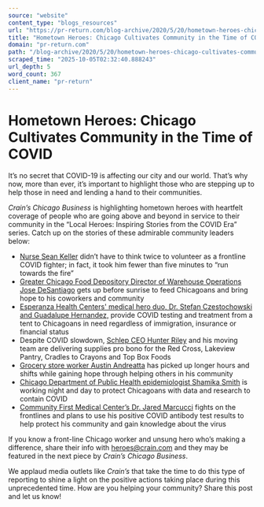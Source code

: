 ```yaml
---
source: "website"
content_type: "blogs_resources"
url: "https://pr-return.com/blog-archive/2020/5/20/hometown-heroes-chicago-cultivates-community-in-the-time-of-covid"
title: "Hometown Heroes: Chicago Cultivates Community in the Time of COVID"
domain: "pr-return.com"
path: "/blog-archive/2020/5/20/hometown-heroes-chicago-cultivates-community-in-the-time-of-covid"
scraped_time: "2025-10-05T02:32:40.888243"
url_depth: 5
word_count: 367
client_name: "pr-return"
---
```


# Hometown Heroes: Chicago Cultivates Community in the Time of COVID

It’s no secret that COVID-19 is affecting our city and our world. That’s why now, more than ever, it’s important to highlight those who are stepping up to help those in need and lending a hand to their communities.

_Crain’s Chicago Business_ is highlighting hometown heroes with heartfelt coverage of people who are going above and beyond in service to their community in the “Local Heroes: Inspiring Stories from the COVID Era” series. Catch up on the stories of these admirable community leaders below:

*   [Nurse Sean Keller](https://www.chicagobusiness.com/opinion/heroes-are-all-around-us-heres-just-one) didn’t have to think twice to volunteer as a frontline COVID fighter; in fact, it took him fewer than five minutes to “run towards the fire”
*   [Greater Chicago Food Depository Director of Warehouse Operations Jose DeSantiago](https://www.chicagobusiness.com/nonprofits-philanthropy/covid-hero-stepping-feed-chicagoans-need?utm_source=editorial-promos&utm_medium=email&utm_campaign=20200424&utm_content=hero-readmore) gets up before sunrise to feed Chicagoans and bring hope to his coworkers and community
*   [Esperanza Health Centers' medical hero duo, Dr. Stefan Czestochowski and Guadalupe Hernandez,](https://www.chicagobusiness.com/health-care/covid-heroes-front-lines-tent) provide COVID testing and treatment from a tent to Chicagoans in need regardless of immigration, insurance or financial status
*   Despite COVID slowdown, [Schlep CEO Hunter Riley](https://www.chicagobusiness.com/health-care/covid-hero-whos-putting-his-companys-moving-know-how-new-use) and his moving team are delivering supplies pro bono for the Red Cross, Lakeview Pantry, Cradles to Crayons and Top Box Foods
*   [Grocery store worker Austin Andreatta](https://www.chicagobusiness.com/retail/grocery-store-worker-front-lines-pandemic) has picked up longer hours and shifts while gaining hope through helping others in his community
*   [Chicago Department of Public Health epidemiologist Shamika Smith](file:///C:/Users/VictoriaFombelle/Documents/WFH/•%09https:/www.chicagobusiness.com/health-care/hero-wants-contain-covid-tracking-it) is working night and day to protect Chicagoans with data and research to contain COVID
*   [Community First Medical Center’s Dr. Jared Marcucci](https://www.chicagobusiness.com/health-care/emergency-department-chair-fights-covid-multiple-fronts) fights on the frontlines and plans to use his positive COVID antibody test results to help protect his community and gain knowledge about the virus

If you know a front-line Chicago worker and unsung hero who’s making a difference, share their info with heroes@crain.com and they may be featured in the next piece by _Crain’s Chicago Business_.

We applaud media outlets like _Crain’s_ that take the time to do this type of reporting to shine a light on the positive actions taking place during this unprecedented time. How are you helping your community? Share this post and let us know!